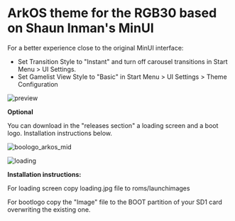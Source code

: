 # ArkOS theme for the RGB30 based on Shaun Inman's MinUI

For a better experience close to the original MinUI interface: 

- Set Transition Style to "Instant" and turn off carousel transitions in Start Menu > UI Settings.
- Set Gamelist View Style to "Basic" in Start Menu > UI Settings > Theme Configuration



![preview](https://github.com/Vidnez/MinUArk/assets/82564218/94b3f8ac-7204-46ab-8db0-1378ed48d92e)

**Optional**

You can download in the "releases section" a loading screen and a boot logo. Installation instructions below.

![boologo_arkos_mid](https://github.com/Vidnez/MinUArk/assets/82564218/d1e42243-f97c-4314-80ee-42a16e1bf994)

![loading](https://github.com/Vidnez/MinUArk/assets/82564218/d29842dc-1dd6-4063-b64d-0a07bd718abb)

**Installation instructions:**

For loading screen copy loading.jpg file to roms/launchimages

For bootlogo copy the "Image" file to the BOOT partition of your SD1 card overwriting the existing one.

